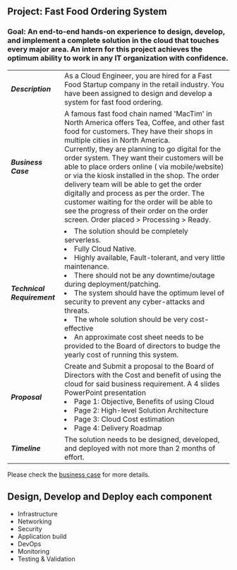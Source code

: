 ## Project: Fast Food Ordering System

### Goal: An end-to-end hands-on experience to design, develop, and implement a complete solution in the cloud that touches every major area. An intern for this project achieves the optimum ability to work in any IT organization with confidence.  

|   |   |
|---|---|
|  ***Description*** |  As a Cloud Engineer, you are hired for a Fast Food Startup company in the retail industry. You have been assigned to design and develop a system for fast food ordering. | 
| ***Business Case***  | A famous fast food chain named 'MacTim' in North America offers Tea, Coffee, and other fast food for customers. They have their shops in multiple cities in North America. <br> Currently, they are planning to go digital for the order system. They want their customers will be able to place orders online ( via mobile/website) or via the kiosk installed in the shop. The order delivery team will be able to get the order digitally and process as per the order. The customer waiting for the order will be able to see the progress of their order on the order screen. Order placed > Processing > Ready.|
|  ***Technical Requirement*** |  <ui> <li> The solution should be completely serverless. </li> <li>Fully Cloud Native. </li> <li> Highly available, Fault-tolerant, and very little maintenance. </li> <li>There should not be any downtime/outage during deployment/patching. </li> <li> The system should have the optimum level of security to prevent any cyber-attacks and threats.</li> <li> The whole solution should be very cost-effective </li> <li> An approximate cost sheet needs to be provided to the Board of directors to budge the yearly cost of running this system.| 
|  ***Proposal*** | Create and Submit a proposal to the Board of Directors with the Cost and benefit of using the cloud for said business requirement. A 4 slides PowerPoint presentation <ui> <li> Page 1: Objective, Benefits of using Cloud </li> <li>Page 2: High-level Solution Architecture </li> <li> Page 3: Cloud Cost estimation </li> <li> Page 4: Delivery Roadmap </li></ui>| 
|  ***Timeline*** |  The solution needs to be designed, developed, and deployed with not more than 2 months of effort. | 

Please check the [business case](https://github.com/e2eSolutionArchitect/azure-cloud-masterclass/blob/main/projects/fastfood-ordering-system/01-business-case.md) for more details. 

## Design, Develop and Deploy each component 

- Infrastructure
- Networking
- Security
- Application build
- DevOps
- Monitoring
- Testing & Validation

